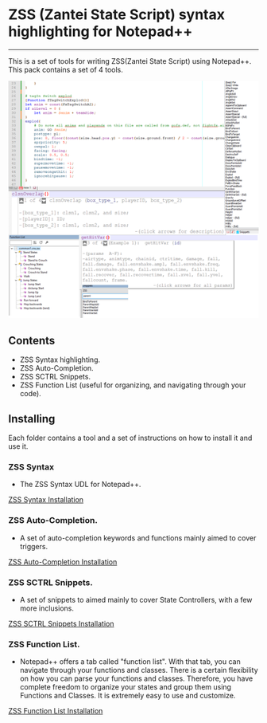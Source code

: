 # ZSS (Zantei State Script) syntax highlighting for Notepad++
***
This is a set of tools for writing ZSS(Zantei State Script) using Notepad++. This pack contains a set of 4 tools.

![An example Screenshot](example_screenshot.png)

## Contents
* ZSS Syntax highlighting.
* ZSS Auto-Completion.
* ZSS SCTRL Snippets.
* ZSS Function List (useful for organizing, and navigating through your code).

## Installing
Each folder contains a tool and a set of instructions on how to install it and use it.


### ZSS Syntax
* The ZSS Syntax UDL for Notepad++.

[ZSS Syntax Installation](ZSS%20Syntax/instructions.md)

### ZSS Auto-Completion.
* A set of auto-completion keywords and functions mainly aimed to cover triggers.

[ZSS Auto-Completion Installation](Auto%20Completion/Instructions.md)

### ZSS SCTRL Snippets.
* A set of snippets to aimed mainly to cover State Controllers, with a few more inclusions.

[ZSS SCTRL Snippets Installation](Snippets/instructions.md)

### ZSS Function List.
* Notepad++ offers a tab called "function list". With that tab, you can navigate through your functions and classes.
There is a certain flexibility on how you can parse your functions and classes.
Therefore, you have complete freedom to organize your states and group them using Functions and Classes.
It is extremely easy to use and customize.

[ZSS Function List Installation](Function%20List/Instructions.md)


